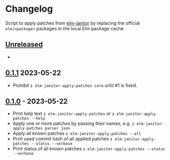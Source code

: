 # Changelog

Script to apply patches from [elm-janitor](https://github.com/elm-janitor) by
replacing the official `elm/<package>` packages in the local Elm package cache.

## [Unreleased](https://github.com/elm-janitor/apply-patches/compare/v0.1.1...main)

-

## [0.1.1](https://github.com/elm-janitor/apply-patches/compare/v0.1.0...v0.1.1) 2023-05-22

- Prohibit `❯ elm-janitor-apply-patches core` until #1 is fixed.

## [0.1.0](https://github.com/elm-janitor/apply-patches/commits/v0.1.0) - 2023-05-22

- Print help text `❯ elm-janitor-apply-patches` or
  `❯ elm-janitor-apply-patches --help`
- Apply one or more patches by passing their names, e.g.
  `❯ elm-janitor-apply-patches parser json`
- Apply all known patches `❯ elm-janitor-apply-patches --all`
- Print used commit hash of all applied patches
  `❯ elm-janitor-apply-patches --status --verbose`
- Print status of all known patches
  `❯ elm-janitor-apply-patches --status --verbose`
